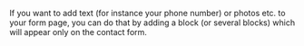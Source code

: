 If you want to add text (for instance your phone number) or photos etc. to your form page, you can do that by adding a block (or several blocks) which will appear only on the contact form.